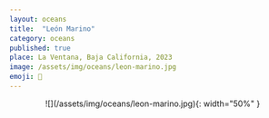 ```yaml
---
layout: oceans
title:  "León Marino"
category: oceans
published: true
place: La Ventana, Baja California, 2023
image: /assets/img/oceans/leon-marino.jpg
emoji: 🐋
---
```


<div align="center" markdown="1">
![](/assets/img/oceans/leon-marino.jpg){: width="50%" }
</div>

